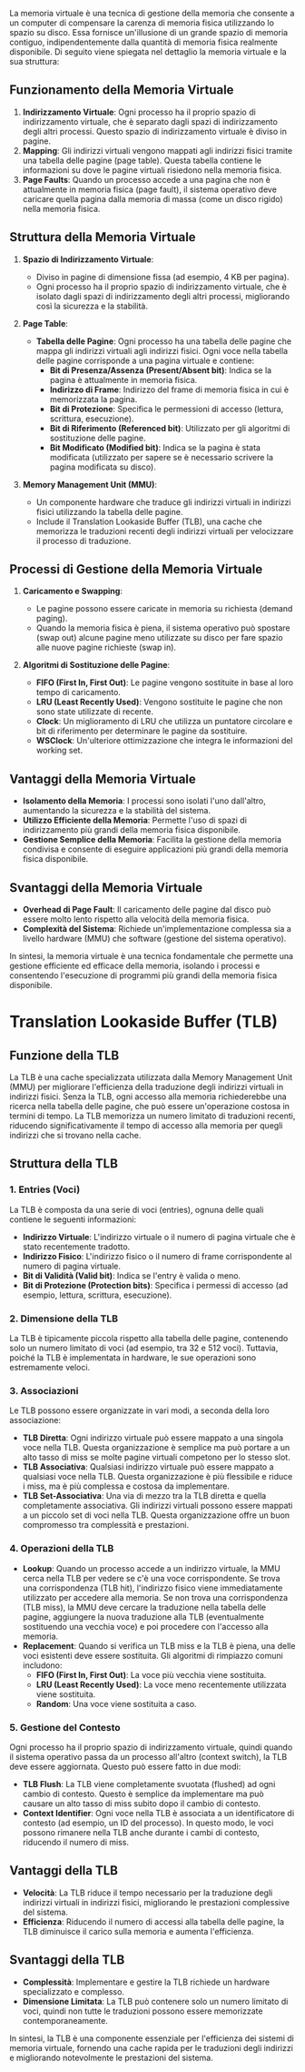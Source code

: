 La memoria virtuale è una tecnica di gestione della memoria che consente a un computer di compensare la carenza di memoria fisica utilizzando lo spazio su disco. Essa fornisce un'illusione di un grande spazio di memoria contiguo, indipendentemente dalla quantità di memoria fisica realmente disponibile. Di seguito viene spiegata nel dettaglio la memoria virtuale e la sua struttura:

## Funzionamento della Memoria Virtuale

1. **Indirizzamento Virtuale**: Ogni processo ha il proprio spazio di indirizzamento virtuale, che è separato dagli spazi di indirizzamento degli altri processi. Questo spazio di indirizzamento virtuale è diviso in pagine.
2. **Mapping**: Gli indirizzi virtuali vengono mappati agli indirizzi fisici tramite una tabella delle pagine (page table). Questa tabella contiene le informazioni su dove le pagine virtuali risiedono nella memoria fisica.
3. **Page Faults**: Quando un processo accede a una pagina che non è attualmente in memoria fisica (page fault), il sistema operativo deve caricare quella pagina dalla memoria di massa (come un disco rigido) nella memoria fisica.

## Struttura della Memoria Virtuale

1. **Spazio di Indirizzamento Virtuale**:
   - Diviso in pagine di dimensione fissa (ad esempio, 4 KB per pagina).
   - Ogni processo ha il proprio spazio di indirizzamento virtuale, che è isolato dagli spazi di indirizzamento degli altri processi, migliorando così la sicurezza e la stabilità.
   
2. **Page Table**:
   - **Tabella delle Pagine**: Ogni processo ha una tabella delle pagine che mappa gli indirizzi virtuali agli indirizzi fisici. Ogni voce nella tabella delle pagine corrisponde a una pagina virtuale e contiene:
     - **Bit di Presenza/Assenza (Present/Absent bit)**: Indica se la pagina è attualmente in memoria fisica.
     - **Indirizzo di Frame**: Indirizzo del frame di memoria fisica in cui è memorizzata la pagina.
     - **Bit di Protezione**: Specifica le permessioni di accesso (lettura, scrittura, esecuzione).
     - **Bit di Riferimento (Referenced bit)**: Utilizzato per gli algoritmi di sostituzione delle pagine.
     - **Bit Modificato (Modified bit)**: Indica se la pagina è stata modificata (utilizzato per sapere se è necessario scrivere la pagina modificata su disco).
   
3. **Memory Management Unit (MMU)**:
   - Un componente hardware che traduce gli indirizzi virtuali in indirizzi fisici utilizzando la tabella delle pagine.
   - Include il Translation Lookaside Buffer (TLB), una cache che memorizza le traduzioni recenti degli indirizzi virtuali per velocizzare il processo di traduzione.

## Processi di Gestione della Memoria Virtuale

1. **Caricamento e Swapping**:
   - Le pagine possono essere caricate in memoria su richiesta (demand paging).
   - Quando la memoria fisica è piena, il sistema operativo può spostare (swap out) alcune pagine meno utilizzate su disco per fare spazio alle nuove pagine richieste (swap in).
   
2. **Algoritmi di Sostituzione delle Pagine**:
   - **FIFO (First In, First Out)**: Le pagine vengono sostituite in base al loro tempo di caricamento.
   - **LRU (Least Recently Used)**: Vengono sostituite le pagine che non sono state utilizzate di recente.
   - **Clock**: Un miglioramento di LRU che utilizza un puntatore circolare e bit di riferimento per determinare le pagine da sostituire.
   - **WSClock**: Un'ulteriore ottimizzazione che integra le informazioni del working set.

## Vantaggi della Memoria Virtuale

- **Isolamento della Memoria**: I processi sono isolati l'uno dall'altro, aumentando la sicurezza e la stabilità del sistema.
- **Utilizzo Efficiente della Memoria**: Permette l'uso di spazi di indirizzamento più grandi della memoria fisica disponibile.
- **Gestione Semplice della Memoria**: Facilita la gestione della memoria condivisa e consente di eseguire applicazioni più grandi della memoria fisica disponibile.

## Svantaggi della Memoria Virtuale

- **Overhead di Page Fault**: Il caricamento delle pagine dal disco può essere molto lento rispetto alla velocità della memoria fisica.
- **Complexità del Sistema**: Richiede un'implementazione complessa sia a livello hardware (MMU) che software (gestione del sistema operativo).

In sintesi, la memoria virtuale è una tecnica fondamentale che permette una gestione efficiente ed efficace della memoria, isolando i processi e consentendo l'esecuzione di programmi più grandi della memoria fisica disponibile.

# Translation Lookaside Buffer (TLB)

## Funzione della TLB

La TLB è una cache specializzata utilizzata dalla Memory Management Unit (MMU) per migliorare l'efficienza della traduzione degli indirizzi virtuali in indirizzi fisici. Senza la TLB, ogni accesso alla memoria richiederebbe una ricerca nella tabella delle pagine, che può essere un'operazione costosa in termini di tempo. La TLB memorizza un numero limitato di traduzioni recenti, riducendo significativamente il tempo di accesso alla memoria per quegli indirizzi che si trovano nella cache.

## Struttura della TLB

### 1. Entries (Voci)

La TLB è composta da una serie di voci (entries), ognuna delle quali contiene le seguenti informazioni:

- **Indirizzo Virtuale**: L'indirizzo virtuale o il numero di pagina virtuale che è stato recentemente tradotto.
- **Indirizzo Fisico**: L'indirizzo fisico o il numero di frame corrispondente al numero di pagina virtuale.
- **Bit di Validità (Valid bit)**: Indica se l'entry è valida o meno.
- **Bit di Protezione (Protection bits)**: Specifica i permessi di accesso (ad esempio, lettura, scrittura, esecuzione).

### 2. Dimensione della TLB

La TLB è tipicamente piccola rispetto alla tabella delle pagine, contenendo solo un numero limitato di voci (ad esempio, tra 32 e 512 voci). Tuttavia, poiché la TLB è implementata in hardware, le sue operazioni sono estremamente veloci.

### 3. Associazioni

Le TLB possono essere organizzate in vari modi, a seconda della loro associazione:

- **TLB Diretta**: Ogni indirizzo virtuale può essere mappato a una singola voce nella TLB. Questa organizzazione è semplice ma può portare a un alto tasso di miss se molte pagine virtuali competono per lo stesso slot.
- **TLB Associativa**: Qualsiasi indirizzo virtuale può essere mappato a qualsiasi voce nella TLB. Questa organizzazione è più flessibile e riduce i miss, ma è più complessa e costosa da implementare.
- **TLB Set-Associativa**: Una via di mezzo tra la TLB diretta e quella completamente associativa. Gli indirizzi virtuali possono essere mappati a un piccolo set di voci nella TLB. Questa organizzazione offre un buon compromesso tra complessità e prestazioni.

### 4. Operazioni della TLB

- **Lookup**: Quando un processo accede a un indirizzo virtuale, la MMU cerca nella TLB per vedere se c'è una voce corrispondente. Se trova una corrispondenza (TLB hit), l'indirizzo fisico viene immediatamente utilizzato per accedere alla memoria. Se non trova una corrispondenza (TLB miss), la MMU deve cercare la traduzione nella tabella delle pagine, aggiungere la nuova traduzione alla TLB (eventualmente sostituendo una vecchia voce) e poi procedere con l'accesso alla memoria.
- **Replacement**: Quando si verifica un TLB miss e la TLB è piena, una delle voci esistenti deve essere sostituita. Gli algoritmi di rimpiazzo comuni includono:
  - **FIFO (First In, First Out)**: La voce più vecchia viene sostituita.
  - **LRU (Least Recently Used)**: La voce meno recentemente utilizzata viene sostituita.
  - **Random**: Una voce viene sostituita a caso.

### 5. Gestione del Contesto

Ogni processo ha il proprio spazio di indirizzamento virtuale, quindi quando il sistema operativo passa da un processo all'altro (context switch), la TLB deve essere aggiornata. Questo può essere fatto in due modi:

- **TLB Flush**: La TLB viene completamente svuotata (flushed) ad ogni cambio di contesto. Questo è semplice da implementare ma può causare un alto tasso di miss subito dopo il cambio di contesto.
- **Context Identifier**: Ogni voce nella TLB è associata a un identificatore di contesto (ad esempio, un ID del processo). In questo modo, le voci possono rimanere nella TLB anche durante i cambi di contesto, riducendo il numero di miss.

## Vantaggi della TLB

- **Velocità**: La TLB riduce il tempo necessario per la traduzione degli indirizzi virtuali in indirizzi fisici, migliorando le prestazioni complessive del sistema.
- **Efficienza**: Riducendo il numero di accessi alla tabella delle pagine, la TLB diminuisce il carico sulla memoria e aumenta l'efficienza.

## Svantaggi della TLB

- **Complessità**: Implementare e gestire la TLB richiede un hardware specializzato e complesso.
- **Dimensione Limitata**: La TLB può contenere solo un numero limitato di voci, quindi non tutte le traduzioni possono essere memorizzate contemporaneamente.

In sintesi, la TLB è una componente essenziale per l'efficienza dei sistemi di memoria virtuale, fornendo una cache rapida per le traduzioni degli indirizzi e migliorando notevolmente le prestazioni del sistema.